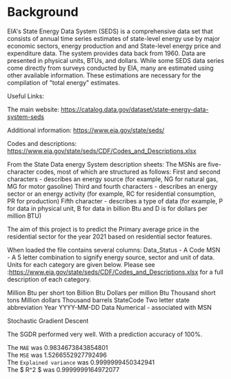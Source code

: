 # Background

EIA's State Energy Data System (SEDS) is a comprehensive data set that consists of annual time series estimates of state-level energy use by major economic sectors, energy production and and State-level energy price and expenditure data. The system provides data back from 1960. Data are presented in physical units, BTUs, and dollars. While some SEDS data series come directly from surveys conducted by EIA, many are estimated using other available information. These estimations are necessary for the compilation of "total energy" estimates.

Useful Links:

The main website: https://catalog.data.gov/dataset/state-energy-data-system-seds

Additional information: https://www.eia.gov/state/seds/

Codes and descriptions: https://www.eia.gov/state/seds/CDF/Codes_and_Descriptions.xlsx

From the State Data energy System description sheets:
The MSNs are five-character codes, most of which are structured as follows: First and second characters - describes an energy source (for example, NG for natural gas, MG for motor gasoline) Third and fourth characters - describes an energy sector or an energy activity (for example, RC for residential consumption, PR for production) Fifth character - describes a type of data (for example, P for data in physical unit, B for data in billion Btu and D is for dollars per million BTU)

The aim of this project is to predict the Primary average price in the residential sector for the year 2021 based on residential sector features.

When loaded the file contains several columns:
Data_Status - A Code
MSN - A 5 letter combination to signify energy source, sector and unit of data.
Units for each category are given below.
Please see :https://www.eia.gov/state/seds/CDF/Codes_and_Descriptions.xlsx for a full description of each category.

Million Btu per short ton
Billion Btu
Dollars per million Btu
Thousand short tons
Million dollars
Thousand barrels
StateCode Two letter state abbreviation
Year YYYY-MM-DD
Data Numerical - associated with MSN

Stochastic Gradient Descent

The SGDR performed very well. With a prediction accuracy of 100%.

The `MAE` was 0.9834673843854801\
The `MSE` was 1.5266552927792496\
The `Explained variance` was 0.9999999450342941\
The $ R^2 $ was 0.9999999164972077


